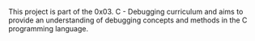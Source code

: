 This project is part of the 0x03. C - Debugging curriculum and aims to provide an understanding of debugging concepts and methods in the C programming language. 
